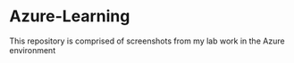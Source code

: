 # Azure-Learning
This repository is comprised of screenshots from my lab work in the Azure environment
